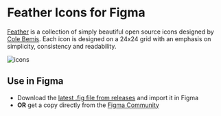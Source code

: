 # Feather Icons for Figma

[Feather](https://feathericons.com/) is a collection of simply beautiful open source icons designed by [Cole Bemis](https://github.com/colebemis/feather). Each icon is designed on a 24x24 grid with an emphasis on simplicity, consistency and readability.

![icons](https://user-images.githubusercontent.com/53897272/182582912-abbef6ec-13f0-4b61-9d5c-759fb615e4cd.png)

## Use in Figma

- Download the [latest .fig file from releases](https://github.com/kevintoepfer/figma-feather/releases/latest) and import it in Figma
- **OR** get a copy directly from the [Figma Community](https://www.figma.com/community/file/1136584427037439679)

